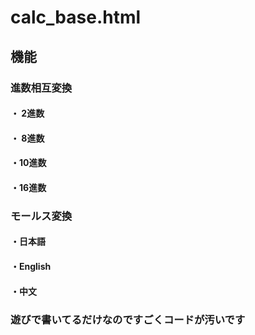 # calc_base.html
## 機能
### 進数相互変換
#### ・ 2進数
#### ・ 8進数
#### ・10進数
#### ・16進数
### モールス変換
#### ・日本語
#### ・English
#### ・中文

### 遊びで書いてるだけなのですごくコードが汚いです
